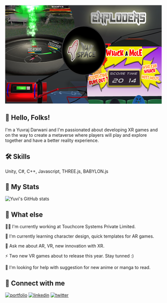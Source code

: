 
<img src="https://raw.githubusercontent.com/pulsingcoder/YuvrajDarwani/main/new.png " width="563" height="316">


## 🚀 Hello, Folks!
I'm a Yuvraj Darwani and I'm passionated about developing XR games and on the way to create a metaverse where players will play and explore together and have a better reality experience.

## 🛠 Skills
Unity, C#, C++, Javascript, THREE.js, BABYLON.js

## 🚀 My Stats
![Yuvi's GitHub stats](https://github-readme-stats.vercel.app/api?username=pulsingcoder&show_icons=true&theme=merko)

## 🤔 What else
👩‍💻 I'm currently working at Touchcore Systems Private Limited.

🧠 I'm currently learning character design, quick templates for AR games.

💬 Ask me about AR, VR, new innovation with XR.

⚡️ Two new VR games about to release this year. Stay tunned :)

🤔 I'm looking for help with suggestion for new anime or manga to read.


## 🔗 Connect with me
[![portfolio](https://img.shields.io/badge/my_portfolio-000?style=for-the-badge&logo=ko-fi&logoColor=white)](https://pulsingcoder.github.io/Portfolio/)
[![linkedin](https://img.shields.io/badge/linkedin-0A66C2?style=for-the-badge&logo=linkedin&logoColor=white)](https://www.linkedin.com/in/yuvrajdarwani17/)
[![twitter](https://img.shields.io/badge/twitter-1DA1F2?style=for-the-badge&logo=twitter&logoColor=white)](https://twitter.com/DarwaniYuvraj)



